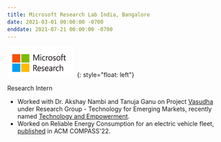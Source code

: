 ```yaml
---
title: Microsoft Research Lab India, Bangalore 
date: 2021-03-01 00:00:00 -0700
enddate: 2021-07-21 00:00:00 -0700
---
```

<style type="text/css"> 
.padded img { 
  padding-right: 6em; 
} 
</style>

<img class="padded" src="../images/ms_logo_cam.png" width = 150 height=70 style="margin: 1px 10px 1px 1px;">{: style="float: left"}

Research Intern
- Worked with Dr. Akshay Nambi and Tanuja Ganu on Project [Vasudha](https://www.microsoft.com/en-us/research/project/vasudha/) under Research Group - Technology for Emerging Markets, recently named [Technology and Empowerment](https://www.microsoft.com/en-us/research/theme/technology-and-empowerment/).
- Worked on Reliable Energy Consumption for an electric vehicle fleet, [published](../_publications/2015-10-01-paper-title-number-3.md) in ACM COMPASS'22.
